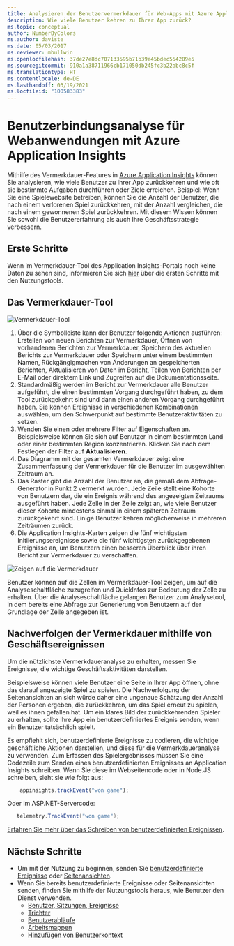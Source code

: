 ```yaml
---
title: Analysieren der Benutzervermerkdauer für Web-Apps mit Azure Application Insights
description: Wie viele Benutzer kehren zu Ihrer App zurück?
ms.topic: conceptual
author: NumberByColors
ms.author: daviste
ms.date: 05/03/2017
ms.reviewer: mbullwin
ms.openlocfilehash: 37de27e8dc707133595b71b39e45bdec554289e5
ms.sourcegitcommit: 910a1a38711966cb171050db245fc3b22abc8c5f
ms.translationtype: HT
ms.contentlocale: de-DE
ms.lasthandoff: 03/19/2021
ms.locfileid: "100583383"
---
```

# <a name="user-retention-analysis-for-web-applications-with-application-insights"></a>Benutzerbindungsanalyse für Webanwendungen mit Azure Application Insights

Mithilfe des Vermerkdauer-Features in [Azure Application Insights](./app-insights-overview.md) können Sie analysieren, wie viele Benutzer zu Ihrer App zurückkehren und wie oft sie bestimmte Aufgaben durchführen oder Ziele erreichen. Beispiel: Wenn Sie eine Spielewebsite betreiben, können Sie die Anzahl der Benutzer, die nach einem verlorenen Spiel zurückkehren, mit der Anzahl vergleichen, die nach einem gewonnenen Spiel zurückkehren. Mit diesem Wissen können Sie sowohl die Benutzererfahrung als auch Ihre Geschäftsstrategie verbessern.

## <a name="get-started"></a>Erste Schritte

Wenn im Vermerkdauer-Tool des Application Insights-Portals noch keine Daten zu sehen sind, informieren Sie sich [hier](usage-overview.md) über die ersten Schritte mit den Nutzungstools.

## <a name="the-retention-tool"></a>Das Vermerkdauer-Tool

![Vermerkdauer-Tool](./media/usage-retention/retention.png)

1. Über die Symbolleiste kann der Benutzer folgende Aktionen ausführen: Erstellen von neuen Berichten zur Vermerkdauer, Öffnen von vorhandenen Berichten zur Vermerkdauer, Speichern des aktuellen Berichts zur Vermerkdauer oder Speichern unter einem bestimmten Namen, Rückgängigmachen von Änderungen an gespeicherten Berichten, Aktualisieren von Daten im Bericht, Teilen von Berichten per E-Mail oder direktem Link und Zugreifen auf die Dokumentationsseite. 
2. Standardmäßig werden im Bericht zur Vermerkdauer alle Benutzer aufgeführt, die einen bestimmten Vorgang durchgeführt haben, zu dem Tool zurückgekehrt sind und dann einen anderen Vorgang durchgeführt haben. Sie können Ereignisse in verschiedenen Kombinationen auswählen, um den Schwerpunkt auf bestimmte Benutzeraktivitäten zu setzen.
3. Wenden Sie einen oder mehrere Filter auf Eigenschaften an. Beispielsweise können Sie sich auf Benutzer in einem bestimmten Land oder einer bestimmten Region konzentrieren. Klicken Sie nach dem Festlegen der Filter auf **Aktualisieren**. 
4. Das Diagramm mit der gesamten Vermerkdauer zeigt eine Zusammenfassung der Vermerkdauer für die Benutzer im ausgewählten Zeitraum an. 
5. Das Raster gibt die Anzahl der Benutzer an, die gemäß dem Abfrage-Generator in Punkt 2 vermerkt wurden. Jede Zeile stellt eine Kohorte von Benutzern dar, die ein Ereignis während des angezeigten Zeitraums ausgeführt haben. Jede Zelle in der Zeile zeigt an, wie viele Benutzer dieser Kohorte mindestens einmal in einem späteren Zeitraum zurückgekehrt sind. Einige Benutzer kehren möglicherweise in mehreren Zeiträumen zurück. 
6. Die Application Insights-Karten zeigen die fünf wichtigsten Initiierungsereignisse sowie die fünf wichtigsten zurückgegebenen Ereignisse an, um Benutzern einen besseren Überblick über ihren Bericht zur Vermerkdauer zu verschaffen. 

![Zeigen auf die Vermerkdauer](./media/usage-retention/hover.png)

Benutzer können auf die Zellen im Vermerkdauer-Tool zeigen, um auf die Analyseschaltfläche zuzugreifen und QuickInfos zur Bedeutung der Zelle zu erhalten. Über die Analyseschaltfläche gelangen Benutzer zum Analysetool, in dem bereits eine Abfrage zur Generierung von Benutzern auf der Grundlage der Zelle angegeben ist. 

## <a name="use-business-events-to-track-retention"></a>Nachverfolgen der Vermerkdauer mithilfe von Geschäftsereignissen

Um die nützlichste Vermerkdaueranalyse zu erhalten, messen Sie Ereignisse, die wichtige Geschäftsaktivitäten darstellen. 

Beispielsweise können viele Benutzer eine Seite in Ihrer App öffnen, ohne das darauf angezeigte Spiel zu spielen. Die Nachverfolgung der Seitenansichten an sich würde daher eine ungenaue Schätzung der Anzahl der Personen ergeben, die zurückkehren, um das Spiel erneut zu spielen, weil es ihnen gefallen hat. Um ein klares Bild der zurückkehrenden Spieler zu erhalten, sollte Ihre App ein benutzerdefiniertes Ereignis senden, wenn ein Benutzer tatsächlich spielt.  

Es empfiehlt sich, benutzerdefinierte Ereignisse zu codieren, die wichtige geschäftliche Aktionen darstellen, und diese für die Vermerkdaueranalyse zu verwenden. Zum Erfassen des Spielergebnisses müssen Sie eine Codezeile zum Senden eines benutzerdefinierten Ereignisses an Application Insights schreiben. Wenn Sie diese im Webseitencode oder in Node.JS schreiben, sieht sie wie folgt aus:

```JavaScript
    appinsights.trackEvent("won game");
```

Oder im ASP.NET-Servercode:

```csharp
   telemetry.TrackEvent("won game");
```

[Erfahren Sie mehr über das Schreiben von benutzerdefinierten Ereignissen](./api-custom-events-metrics.md#trackevent).


## <a name="next-steps"></a>Nächste Schritte
- Um mit der Nutzung zu beginnen, senden Sie [benutzerdefinierte Ereignisse](./api-custom-events-metrics.md#trackevent) oder [Seitenansichten](./api-custom-events-metrics.md#page-views).
- Wenn Sie bereits benutzerdefinierte Ereignisse oder Seitenansichten senden, finden Sie mithilfe der Nutzungstools heraus, wie Benutzer den Dienst verwenden.
    - [Benutzer, Sitzungen, Ereignisse](usage-segmentation.md)
    - [Trichter](usage-funnels.md)
    - [Benutzerabläufe](usage-flows.md)
    - [Arbeitsmappen](../visualize/workbooks-overview.md)
    - [Hinzufügen von Benutzerkontext](usage-send-user-context.md)


